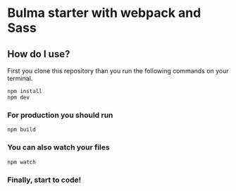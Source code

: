 # Bulma starter with webpack and Sass
## How do I use?
First you clone this repository than you run the following commands on your terminal.

```
npm install
npm dev
```

### For production you should run
```
npm build
```

### You can also watch your files

```
npm watch
```

### Finally, start to code!

